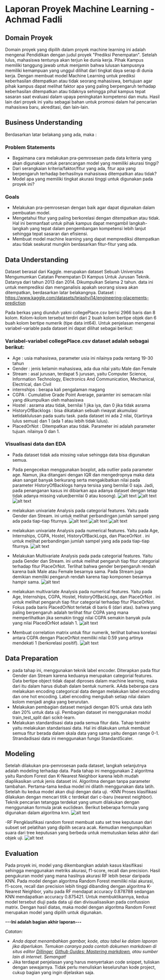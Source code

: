 # Laporan Proyek Machine Learning - Achmad Fadli

## Domain Proyek
Domain proyek yang dipilih dalam proyek machine learning ini adalah mengenai Pendidikan dengan judul proyek "Prediksi Penempatan". Setelah lulus, mahasiswa tentunya akan terjun ke dunia kerja. Pihak Kampus memiliki tanggung jawab untuk menjamin bahwa lulusan kampusnya memiliki kemampuan yang unggul dilihat dari tingkat daya serap di dunia kerja. Dengan membuat model Machine Learning untuk prediksi keberhasilan ditempatkan atau tidak seorang mahasiswa, bertujuan agar pihak kampus dapat melihat faktor apa yang paling berpengaruh terhadap keberhasilan ditempatkan atau tidaknya sehingga pihal kampus tepat sasaran saat evaluasi dalam upaya peningkatan kompetensi dan mutu. Hasil lain dari proyek ini yaitu sebagai bahan untuk promosi dalam hal pencarian mahasiswa baru, akreditasi, dan lain-lain.

## Business Understanding

Berdasarkan latar belakang yang ada, maka :

### Problem Statements

- Bagaimana cara melakukan pra-pemrosesan pada data kriteria yang akan digunakan untuk perancangan model yang memiliki akurasi tinggi?
- Dari serangkaian kriteria/faktor/fitur yang ada, fitur apa yang berpengaruh terhadap berhasilnya mahasiswa ditempatkan atau tidak?
- Model apa yang memiliki tingkat akurasi tinggi untuk digunakan pada proyek ini?

### Goals

- Melakukan pra-pemrosesan dengan baik agar dapat digunakan dalam pembuatan model.
- Mengetahui fitur yang paling berkorelasi dengan ditempatkan atau tidak. Hal ini bermanfaat untuk pihak kampus dapat mengambil langkah-langkah yang tepat dalam pengembangan kompetensi lebih lanjut sehingga tepat sasaran dan efisiensi.
- Membuat model machine learning yang dapat memprediksi ditempatkan atau tidak seakurat mungkin berdasarkan fitur-fitur yang ada. 


## Data Understanding

Dataset berasal dari Kaggle. merupakan dataset Sebuah Universitas Mengumumkan Catatan Penempatan Di Kampus Untuk Jurusan Teknik. Datanya dari tahun 2013 dan 2014. Dikumpulkan Selama 2 tahun. data ini untuk memprediksi dan menganalisis apakah seorang siswa akan ditempatkan, berdasarkan latar belakangnya. Dataset : https://www.kaggle.com/datasets/tejashvi14/engineering-placements-prediction 

Pada berkas yang diunduh yakni collegePlace.csv berisi 2966 baris dan 8 kolom. Kolom-kolom tersebut terdiri dari 2 buah kolom bertipe objek dan 6 buah kolom bertipe numerik (tipe data int64). Untuk penjelasan mengenai variabel-variable pada dataset ini dapat dilihat sebagai berikut:

### Variabel-variabel collegePlace.csv dataset adalah sebagai berikut:
- Age : usia mahasiswa, parameter usia ini nilainya pada rentang 19-30 tahun
- Gender : jenis kelamin mahasiswa, ada dua nilai yaitu Male dan Female
- Stream : asal jurusan, terdapat 5 jurusan, yaitu Computer Science, Information Technology, Electronics And Communication, Mechanical, Electrical, dan Civil
- internships : berapa kali pengalaman magang
- CGPA : Cumulative Grade Point Average, paramter ini semacam nilai yang dikumpulkan oleh mahasiswa
- Hostel : asrama atau tidak, bernilai 1 jika iya, dan 0 jika tidak asrama
- HistoryOfBacklogs : bisa dikatakan sebuah riwayat akumulasi ketidaklulusan pada suatu task. pada dataset ini ada 2 nilai, 0(artinya lulus semua) dan 1 (ada 1 atau lebih tidak lulus). 
- PlacedOrNot : Ditempatkan atau tidak. Parameter ini adalah parameter tujuan. nilainya 0 dan 1.
### Visualisasi data dan EDA
- Pada dataset tidak ada missing value sehingga data bisa digunakan semua.
- Pada pengecekan menggunakan boxplot, ada outlier pada parameter age. Namun, jika ditangani dengan IQR dan mengedropnya maka data akan sangat banyak berkurang serta mengakibatkan nilai pada parameter HistoryOfBacklogs hanya tersisa yang bernilai 0 saja. Jadi, pada penanganan kasus ini dibiarkan apa adanya dataset dengan tetap tidak adanya missing value(bernilai 0 atau kosong).
![alt text](https://github.com/ildafadli16/machine-learning-terapan/blob/main/boxplotage.png?raw=true)
![alt text](https://github.com/ildafadli16/machine-learning-terapan/blob/main/boxplotcgpa.png?raw=true)
![alt text](https://github.com/ildafadli16/machine-learning-terapan/blob/main/boxplotintern.png?raw=true)
- melakukan univariate Analysis pada categorial features. Yaitu pada Gender dan Stream. ini untuk melihat perbandingan jumlah sampel yang ada pada tiap-tiap fiturnya. 
![alt text](https://github.com/ildafadli16/machine-learning-terapan/blob/main/uni-gender.png?raw=true)
![alt text](https://github.com/ildafadli16/machine-learning-terapan/blob/main/uni-stream.png?raw=true)
![alt text](?raw=true)
- melakukan univariate Analysis pada numerical features. Yaitu pada Age, Internships, CGPA, Hostel, HistoryOfBackLogs, dan PlaceOrNot . ini untuk melihat perbandingan jumlah sampel yang ada pada tiap-tiap fiturnya.
![alt text](https://github.com/ildafadli16/machine-learning-terapan/blob/main/uni-num.png?raw=true) 
- Melakukan Multivariate Analysis pada pada categorial features. Yaitu pada Gender dan Stream. ini untuk melihat pengaruh tiap fitur categorial terhadap fitur PlaceOrNot. Terlihat bahwa gender berpengaruh rendah karena baik Male atau Female besarnya sama. Pada Stream juga demikian memiliki pengaruh rendah karena tiap komponen besarnya hampir sama.
![alt text](https://github.com/ildafadli16/machine-learning-terapan/blob/main/multi-categorial.png?raw=true)
- melakukan multivariate Analysis pada numerical features. Yaitu pada Age, Internships, CGPA, Hostel, HistoryOfBackLogs, dan PlaceOrNot . ini untuk melihat pengaruh tiap fitur categorial terhadap fitur PlaceOrNot. Fokus pada baris PlacedOrNot terletak di baris 6 (dari atas). bahwa yang paling berpengaruh adalah terlihat fitur CGPA yang mana memperlihatkan jika semakin tinggi nilai CGPA semakin banyak pula yang nilai PlacedOrNot adalah 1.
![alt text](https://github.com/ildafadli16/machine-learning-terapan/blob/main/multi-num.png?raw=true)

- Membuat correlation matrix untuk fitur numerik, terlihat bahwa korelasi antara CGPA dengan PlaceOrNot memiliki nilai 0.59 yang artinya mendekati 1 (berkorelasi positif).
![alt text](https://github.com/ildafadli16/machine-learning-terapan/blob/main/corellation.png?raw=true)

## Data Preparation

- pada tahap ini, menggunakan teknik label encoder. Diterapkan pada fitur Gender dan Stream karena keduanya merupakan categorial features. Data bertipe object tidak dapat diproses dalam machine learning, maka dari itu dalam harus diubah dalam bentuk numerik. AAda beberapa cara melakukan encoding categorical data dengan melakukan label encoding dan one hot encoding. Label encoding mengubah setiap nilai dalam kolom menjadi angka yang berurutan.
- Melakukan pembagian dataset menjadi dengan 80% untuk data latih dan 20% untuk data uji. Pembagian dataset ini menggunakan modul train_test_split dari scikit-learn.
- Melakukan standardisasi data pada semua fitur data. Tahap terakhir yaitu melakukan standarisasi data. Hal ini dilakukan untuk membuat semua fitur berada dalam skala data yang sama yaitu dengan range 0-1. Strandadisasi data ini menggunakan fungsi StandardScaler.


## Modeling
Setelah dilakukan pra-pemrosesan pada dataset, langkah selanjutnya adalah modeling terhadap data. Pada tahap ini menggunakan 2 algoritma yaitu Random Forest dan K-Nearest Neighbor karena lebih mudah diaplikasikan untuk jenis dataset ini. Algoritma dengan tanpa parameter tambahan. Pertama-tama kedua model ini dilatih menggunakan data latih. Setelah itu kedua model akan diuji dengan data uji.
-KNN
 Proses klasifikasi dilakukan dengan mencari titik c terdekat dari c-baru (nearest neighbor). Teknik pencarian tetangga terdekat yang umum dilakukan dengan menggunakan formula jarak euclidean. Berikut beberapa formula yang digunakan dalam algoritma knn.
![alt text](https://github.com/ildafadli16/machine-learning-terapan/blob/main/matrixknn.png?raw=true)

-RF
Pengklasifikasi random forest membuat satu set tree keputusan dari subset set pelatihan yang dipilih secara acak. Kemudian mengumpulkan suara dari tree keputusan yang berbeda untuk memutuskan kelas akhir dari objek uji.
![alt text](https://github.com/ildafadli16/machine-learning-terapan/blob/main/matrixrf.png?raw=true)

## Evaluation
Pada proyek ini, model yang dikembangkan adalah kasus klasifikasi sehingga menggunakan metriks akurasi, f1-score, recall dan precision. Hasil pengukuran model yang mana hasilnya akurasi RF lebih besar daripada KNN. Pada model dengan algoritma Random Forest memiliki nilai akurasi, f1-score, recall dan precision lebih tinggi dibanding dengan algoritma K-Nearest Neighbor, yaitu pada RF mendapat accuracy 0.878788 sedangan KNN mendapatkan accuracy  0.875421. Untuk membuktikannya, kedua model tersebut diuji pada data uji dan divisualisasikan pada confussion matrix. Dengan hasil diatas, maka model dengan algoritma Random Forest merupakan model yang dipilih untuk digunakan.


**---Ini adalah bagian akhir laporan---**

_Catatan:_
- _Anda dapat menambahkan gambar, kode, atau tabel ke dalam laporan jika diperlukan. Temukan caranya pada contoh dokumen markdown di situs editor [Dillinger](https://dillinger.io/), [Github Guides: Mastering markdown](https://guides.github.com/features/mastering-markdown/), atau sumber lain di internet. Semangat!_
- Jika terdapat penjelasan yang harus menyertakan code snippet, tuliskan dengan sewajarnya. Tidak perlu menuliskan keseluruhan kode project, cukup bagian yang ingin dijelaskan saja.
